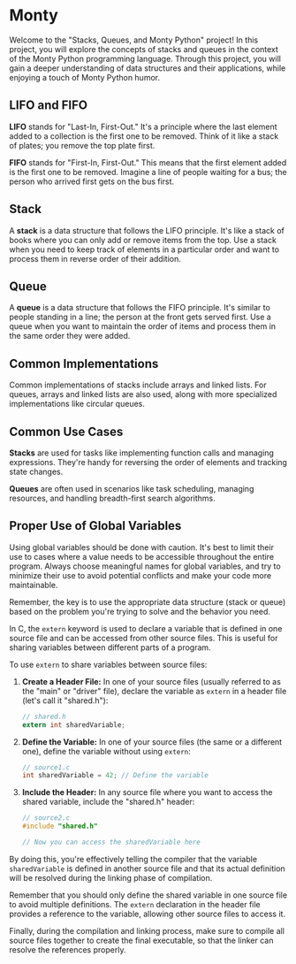 # Monty

Welcome to the "Stacks, Queues, and Monty Python" project! In this project, you will explore the concepts of stacks and queues in the context of the Monty Python programming language. Through this project, you will gain a deeper understanding of data structures and their applications, while enjoying a touch of Monty Python humor.

## LIFO and FIFO

**LIFO** stands for "Last-In, First-Out." It's a principle where the last element added to a collection is the first one to be removed. Think of it like a stack of plates; you remove the top plate first.

**FIFO** stands for "First-In, First-Out." This means that the first element added is the first one to be removed. Imagine a line of people waiting for a bus; the person who arrived first gets on the bus first.

## Stack

A **stack** is a data structure that follows the LIFO principle. It's like a stack of books where you can only add or remove items from the top. Use a stack when you need to keep track of elements in a particular order and want to process them in reverse order of their addition.

## Queue

A **queue** is a data structure that follows the FIFO principle. It's similar to people standing in a line; the person at the front gets served first. Use a queue when you want to maintain the order of items and process them in the same order they were added.

## Common Implementations

Common implementations of stacks include arrays and linked lists. For queues, arrays and linked lists are also used, along with more specialized implementations like circular queues.

## Common Use Cases

**Stacks** are used for tasks like implementing function calls and managing expressions. They're handy for reversing the order of elements and tracking state changes.

**Queues** are often used in scenarios like task scheduling, managing resources, and handling breadth-first search algorithms.

## Proper Use of Global Variables

Using global variables should be done with caution. It's best to limit their use to cases where a value needs to be accessible throughout the entire program. Always choose meaningful names for global variables, and try to minimize their use to avoid potential conflicts and make your code more maintainable.

Remember, the key is to use the appropriate data structure (stack or queue) based on the problem you're trying to solve and the behavior you need.



In C, the `extern` keyword is used to declare a variable that is defined in one source file and can be accessed from other source files. This is useful for sharing variables between different parts of a program.

To use `extern` to share variables between source files:

1. **Create a Header File:**
   In one of your source files (usually referred to as the "main" or "driver" file), declare the variable as `extern` in a header file (let's call it "shared.h"):
   
   ```c
   // shared.h
   extern int sharedVariable;
   ```

2. **Define the Variable:**
   In one of your source files (the same or a different one), define the variable without using `extern`:
   
   ```c
   // source1.c
   int sharedVariable = 42; // Define the variable
   ```

3. **Include the Header:**
   In any source file where you want to access the shared variable, include the "shared.h" header:
   
   ```c
   // source2.c
   #include "shared.h"
   
   // Now you can access the sharedVariable here
   ```

By doing this, you're effectively telling the compiler that the variable `sharedVariable` is defined in another source file and that its actual definition will be resolved during the linking phase of compilation.

Remember that you should only define the shared variable in one source file to avoid multiple definitions. The `extern` declaration in the header file provides a reference to the variable, allowing other source files to access it.

Finally, during the compilation and linking process, make sure to compile all source files together to create the final executable, so that the linker can resolve the references properly.
